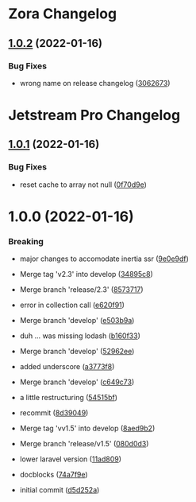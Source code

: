 # Zora Changelog

## [1.0.2](https://github.com/jetstreamlabs/zora/compare/v1.0.1...v1.0.2) (2022-01-16)


### Bug Fixes

* wrong name on release changelog ([3062673](https://github.com/jetstreamlabs/zora/commit/30626732de5609a596804aca54ee5a3ef800b7f0))

# Jetstream Pro Changelog

## [1.0.1](https://github.com/jetstreamlabs/zora/compare/v1.0.0...v1.0.1) (2022-01-16)


### Bug Fixes

* reset cache to array not null ([0f70d9e](https://github.com/jetstreamlabs/zora/commit/0f70d9e14a9468cf3dc64ec081d86b3c7cd6471d))

# 1.0.0 (2022-01-16)


### Breaking

* major changes to accomodate inertia ssr ([9e0e9df](https://github.com/jetstreamlabs/zora/commit/9e0e9df7e034bd6f9ecd29e69fa94db388b499bd))


* Merge tag 'v2.3' into develop ([34895c8](https://github.com/jetstreamlabs/zora/commit/34895c8161b3ad010e74d9974bc2c7e67a8fdba8))
* Merge branch 'release/2.3' ([8573717](https://github.com/jetstreamlabs/zora/commit/857371793c37a170c636a6152e7eb6223db733fe))
* error in collection call ([e620f91](https://github.com/jetstreamlabs/zora/commit/e620f914b10e4a4665425855e5effe5d0368e831))
* Merge branch 'develop' ([e503b9a](https://github.com/jetstreamlabs/zora/commit/e503b9abdc1104ce6398d921398b766dac681f84))
* duh … was missing lodash ([b160f33](https://github.com/jetstreamlabs/zora/commit/b160f3342e551e027cc92b1bcf008cf3f662fcb3))
* Merge branch 'develop' ([52962ee](https://github.com/jetstreamlabs/zora/commit/52962ee02a4f721aeeaf564cbe6c7e00b8505d89))
* added underscore ([a3773f8](https://github.com/jetstreamlabs/zora/commit/a3773f8a47a46f5673ed998a1df34038cf016053))
* Merge branch 'develop' ([c649c73](https://github.com/jetstreamlabs/zora/commit/c649c731e8a41a840ee948606bc9779273dbd45f))
* a little restructuring ([54515bf](https://github.com/jetstreamlabs/zora/commit/54515bfe7672e75725f0919908609e78170b97b1))
* recommit ([8d39049](https://github.com/jetstreamlabs/zora/commit/8d39049a9c6db6d210f1e1e5f109809ae600f72e))
* Merge tag 'vv1.5' into develop ([8aed9b2](https://github.com/jetstreamlabs/zora/commit/8aed9b29c3b8bfb446f2491e586f38e2daac53f4))
* Merge branch 'release/v1.5' ([080d0d3](https://github.com/jetstreamlabs/zora/commit/080d0d334d2275c0b10be754c30e82a5d343abe1))
* lower laravel version ([11ad809](https://github.com/jetstreamlabs/zora/commit/11ad80996feae7c47107e60c6d3bda2f9f3bed64))
* docblocks ([74a7f9e](https://github.com/jetstreamlabs/zora/commit/74a7f9eb95920e12e4246df137eb05ce65a9cf90))
* initial commit ([d5d252a](https://github.com/jetstreamlabs/zora/commit/d5d252a4b99037e5a281e5312032a15bf52985f6))
